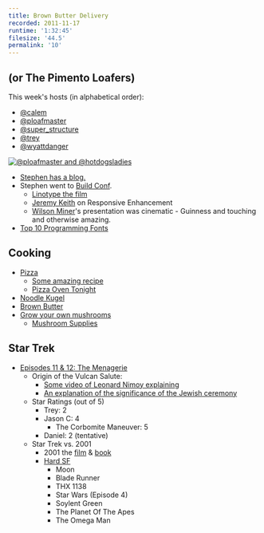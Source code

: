 ```yaml
---
title: Brown Butter Delivery
recorded: 2011-11-17
runtime: '1:32:45'
filesize: '44.5'
permalink: '10'
---
```


## (or The Pimento Loafers)

This week's hosts (in alphabetical order):

- [@calem](https://twitter.com/calem)
- [@ploafmaster](https://twitter.com/ploafmaster)
- [@super_structure](https://twitter.com/super_structure)
- [@trey](https://twitter.com/trey)
- [@wyattdanger](https://twitter.com/wyattdanger)

[![@ploafmaster and @hotdogsladies](http://jawgrind.s3.amazonaws.com/Jawgrind-Episode-10.jpg)](http://www.flickr.com/photos/ploafmaster/6027943914/)

- [Stephen has a blog.](http://blog.stephenwyattbush.com/)
- Stephen went to [Build Conf](http://2011.buildconf.com/).
    - [Linotype the film](http://vimeo.com/15032988)
    - [Jeremy Keith](http://adactio.com/) on Responsive Enhancement
    - [Wilson Miner](http://www.wilsonminer.com/)'s presentation was cinematic     - Guinness
and touching and otherwise amazing.
- [Top 10 Programming Fonts](http://hivelogic.com/articles/top-10-programming-fonts/)

## Cooking

- [Pizza](http://www.youtube.com/watch?v=bpet67TTVag)
    - [Some amazing recipe](https://simple-note.appspot.com/publish/s7ZSY0)
    - [Pizza Oven Tonight](http://www.flickr.com/photos/pjpink/6063446271/)
- [Noodle Kugel](http://eggandtoast.com/trey/card/220/)
- [Brown Butter](http://eggandtoast.com/ploafmaster/card/248/)
- [Grow your own mushrooms](http://torchbearer.utk.edu/2011/11/how-to-make-a-mushroom-log/)
    - [Mushroom Supplies](http://everythingmushrooms.com/)

## Star Trek

- [Episodes 11 &amp; 12: The Menagerie](http://en.wikipedia.org/wiki/The_Menagerie_(Star_Trek:_The_Original_Series))
    - Origin of the Vulcan Salute:
        - [Some video of Leonard Nimoy explaining](http://www.youtube.com/watch?v=G1d83XOORP0)
        - [An explanation of the significance of the Jewish ceremony](https://web.archive.org/web/20130317104037/http://upstel.net/~rooster/v-salute.html)
    - Star Ratings (out of 5)
        - Trey: 2
        - Jason C: 4
            - The Corbomite Maneuver: 5
        - Daniel: 2 (tentative)
    - Star Trek vs. 2001
        - 2001 the [film](http://en.wikipedia.org/wiki/2001:_A_Space_Odyssey_(film)) &amp; [book](http://en.wikipedia.org/wiki/2001:_A_Space_Odyssey_(novel))
        - [Hard SF](http://en.wikipedia.org/wiki/Hard_science_fiction)
            - Moon
            - Blade Runner
            - THX 1138
            - Star Wars (Episode 4)
            - Soylent Green
            - The Planet Of The Apes
            - The Omega Man

